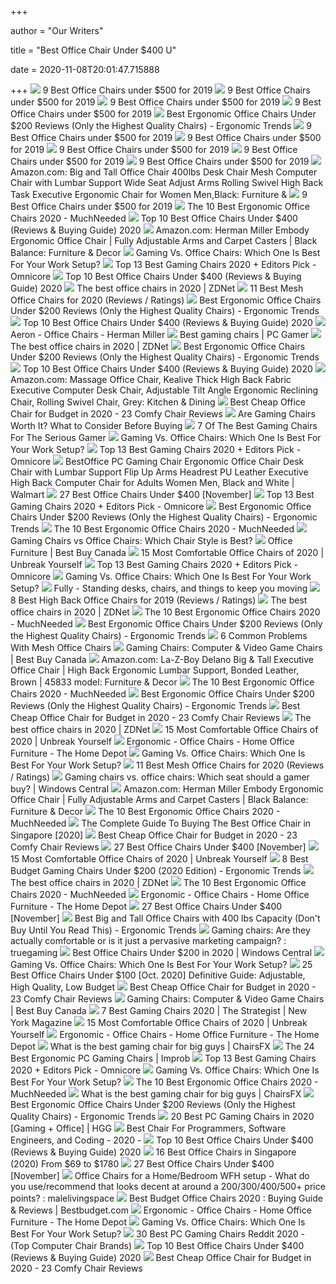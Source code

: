 +++
        
author = "Our Writers"
        
title = "Best Office Chair Under $400 U"
        
date = 2020-11-08T20:01:47.715888
        
+++
[ ![](https://www.btod.com/blog/wp-content/uploads/2019/10/best-office-chairs-under-500-5-best-task-under400.jpg)](https://www.btod.com/blog/wp-content/uploads/2019/10/best-office-chairs-under-500-5-best-task-under400.jpg) 9 Best Office Chairs under $500 for 2019
[ ![](https://www.btod.com/blog/wp-content/uploads/2019/10/best-office-chairs-under-500-6-best-bigtall-under400.jpg)](https://www.btod.com/blog/wp-content/uploads/2019/10/best-office-chairs-under-500-6-best-bigtall-under400.jpg) 9 Best Office Chairs under $500 for 2019
[ ![](https://www.btod.com/blog/wp-content/uploads/2019/10/best-office-chairs-under-500-4-best-mesh-under400.jpg)](https://www.btod.com/blog/wp-content/uploads/2019/10/best-office-chairs-under-500-4-best-mesh-under400.jpg) 9 Best Office Chairs under $500 for 2019
[ ![](https://www.btod.com/blog/wp-content/uploads/2019/10/best-office-chairs-under-500-1-best-ergonomic-under500.jpg)](https://www.btod.com/blog/wp-content/uploads/2019/10/best-office-chairs-under-500-1-best-ergonomic-under500.jpg) 9 Best Office Chairs under $500 for 2019
[ ![](http://ergonomictrends.com/wp-content/uploads/2018/01/best-ergonomic-office-chairs-under-200.png)](http://ergonomictrends.com/wp-content/uploads/2018/01/best-ergonomic-office-chairs-under-200.png) Best Ergonomic Office Chairs Under $200 Reviews (Only the Highest Quality  Chairs) - Ergonomic Trends
[ ![](https://www.btod.com/blog/wp-content/uploads/2019/10/best-office-chairs-under-500-8-best-task-under-300.jpg)](https://www.btod.com/blog/wp-content/uploads/2019/10/best-office-chairs-under-500-8-best-task-under-300.jpg) 9 Best Office Chairs under $500 for 2019
[ ![](https://www.btod.com/blog/wp-content/uploads/2019/10/best-office-chairs-under-500-for-2020-blog-header.jpg)](https://www.btod.com/blog/wp-content/uploads/2019/10/best-office-chairs-under-500-for-2020-blog-header.jpg) 9 Best Office Chairs under $500 for 2019
[ ![](https://www.btod.com/blog/wp-content/uploads/2019/10/best-office-chairs-under-500-7-best-meshback-under300.jpg)](https://www.btod.com/blog/wp-content/uploads/2019/10/best-office-chairs-under-500-7-best-meshback-under300.jpg) 9 Best Office Chairs under $500 for 2019
[ ![](https://www.btod.com/blog/wp-content/uploads/2019/10/best-office-chairs-under-500-2-best-task-under500.jpg)](https://www.btod.com/blog/wp-content/uploads/2019/10/best-office-chairs-under-500-2-best-task-under500.jpg) 9 Best Office Chairs under $500 for 2019
[ ![](https://www.btod.com/blog/wp-content/uploads/2019/10/best-office-chairs-under-500-3-most-comfortable-under500.jpg)](https://www.btod.com/blog/wp-content/uploads/2019/10/best-office-chairs-under-500-3-most-comfortable-under500.jpg) 9 Best Office Chairs under $500 for 2019
[ ![](https://images-na.ssl-images-amazon.com/images/I/6116gQcN5xL._AC_SX522_.jpg)](https://images-na.ssl-images-amazon.com/images/I/6116gQcN5xL._AC_SX522_.jpg) Amazon.com: Big and Tall Office Chair 400lbs Desk Chair Mesh Computer Chair  with Lumbar Support Wide Seat Adjust Arms Rolling Swivel High Back Task  Executive Ergonomic Chair for Women Men,Black: Furniture &
[ ![](https://www.btod.com/blog/wp-content/uploads/2019/10/best-office-chairs-under-500-9-best-leather-under300.jpg)](https://www.btod.com/blog/wp-content/uploads/2019/10/best-office-chairs-under-500-9-best-leather-under300.jpg) 9 Best Office Chairs under $500 for 2019
[ ![](https://mk0muchneededonc94iq.kinstacdn.com/wp-content/uploads/2020/05/Ergo-Chair-2-List-2.jpg)](https://mk0muchneededonc94iq.kinstacdn.com/wp-content/uploads/2020/05/Ergo-Chair-2-List-2.jpg) The 10 Best Ergonomic Office Chairs 2020 - MuchNeeded
[ ![](https://bestchairsreviews.com/wp-content/uploads/2020/03/SADIE_Big_Tall_Office_Chair.jpg)](https://bestchairsreviews.com/wp-content/uploads/2020/03/SADIE_Big_Tall_Office_Chair.jpg) Top 10 Best Office Chairs Under $400 (Reviews & Buying Guide) 2020
[ ![](https://images-na.ssl-images-amazon.com/images/I/71ZMjJyFb%2BL._AC_SL1500_.jpg)](https://images-na.ssl-images-amazon.com/images/I/71ZMjJyFb%2BL._AC_SL1500_.jpg) Amazon.com: Herman Miller Embody Ergonomic Office Chair | Fully Adjustable  Arms and Carpet Casters | Black Balance: Furniture & Decor
[ ![](https://thumbor.forbes.com/thumbor/711x400/https://specials-images.forbesimg.com/imageserve/5e8e572c93ef920006d3a192/960x0.jpg?fit=scale)](https://thumbor.forbes.com/thumbor/711x400/https://specials-images.forbesimg.com/imageserve/5e8e572c93ef920006d3a192/960x0.jpg?fit=scale) Gaming Vs. Office Chairs: Which One Is Best For Your Work Setup?
[ ![](https://www.omnicoreagency.com/wp-content/uploads/2020/01/noblechairs-ION-Gaming-Chair-List.jpg)](https://www.omnicoreagency.com/wp-content/uploads/2020/01/noblechairs-ION-Gaming-Chair-List.jpg) Top 13 Best Gaming Chairs 2020 + Editors Pick - Omnicore
[ ![](https://bestchairsreviews.com/wp-content/uploads/2020/03/HON_Ignition_2.jpg)](https://bestchairsreviews.com/wp-content/uploads/2020/03/HON_Ignition_2.jpg) Top 10 Best Office Chairs Under $400 (Reviews & Buying Guide) 2020
[ ![](https://zdnet2.cbsistatic.com/hub/i/2020/01/17/5a3e28b6-25e0-42f9-841a-c92fd9e577c3/office-chair-5.jpg)](https://zdnet2.cbsistatic.com/hub/i/2020/01/17/5a3e28b6-25e0-42f9-841a-c92fd9e577c3/office-chair-5.jpg) The best office chairs in 2020 | ZDNet
[ ![](https://www.btod.com/blog/wp-content/uploads/2019/03/best-mesh-office-1-best-all-mesh.jpg)](https://www.btod.com/blog/wp-content/uploads/2019/03/best-mesh-office-1-best-all-mesh.jpg) 11 Best Mesh Office Chairs for 2020 (Reviews / Ratings)
[ ![](http://ergonomictrends.com/wp-content/uploads/2018/06/Sadie-Big-Tall-Office-Chair-review.jpg)](http://ergonomictrends.com/wp-content/uploads/2018/06/Sadie-Big-Tall-Office-Chair-review.jpg) Best Ergonomic Office Chairs Under $200 Reviews (Only the Highest Quality  Chairs) - Ergonomic Trends
[ ![](https://bestchairsreviews.com/wp-content/uploads/2020/03/Best_office_Chairs_under_400.jpg)](https://bestchairsreviews.com/wp-content/uploads/2020/03/Best_office_Chairs_under_400.jpg) Top 10 Best Office Chairs Under $400 (Reviews & Buying Guide) 2020
[ ![](https://www.hermanmiller.com/content/dam/hmicom/page_assets/products/aeron_chairs/th_prd_aeron_chairs_office_chairs_hv.jpg)](https://www.hermanmiller.com/content/dam/hmicom/page_assets/products/aeron_chairs/th_prd_aeron_chairs_office_chairs_hv.jpg) Aeron - Office Chairs - Herman Miller
[ ![](https://cdn.mos.cms.futurecdn.net/eTsGaLnVkpozHC9CqhA6dK.jpg)](https://cdn.mos.cms.futurecdn.net/eTsGaLnVkpozHC9CqhA6dK.jpg) Best gaming chairs | PC Gamer
[ ![](https://zdnet3.cbsistatic.com/hub/i/2020/01/17/97604558-3c0e-41f2-b7eb-8ee71528cc97/office-chair-7.jpg)](https://zdnet3.cbsistatic.com/hub/i/2020/01/17/97604558-3c0e-41f2-b7eb-8ee71528cc97/office-chair-7.jpg) The best office chairs in 2020 | ZDNet
[ ![](http://ergonomictrends.com/wp-content/uploads/2019/12/Xishe-Task-Office-Chair-Review.jpg)](http://ergonomictrends.com/wp-content/uploads/2019/12/Xishe-Task-Office-Chair-Review.jpg) Best Ergonomic Office Chairs Under $200 Reviews (Only the Highest Quality  Chairs) - Ergonomic Trends
[ ![](https://bestchairsreviews.com/wp-content/uploads/2020/03/CLATINA_Ergonomic_High_Swivel_Executive_Chair.jpg)](https://bestchairsreviews.com/wp-content/uploads/2020/03/CLATINA_Ergonomic_High_Swivel_Executive_Chair.jpg) Top 10 Best Office Chairs Under $400 (Reviews & Buying Guide) 2020
[ ![](https://images-na.ssl-images-amazon.com/images/I/71%2B8LS26GdL._AC_SL1500_.jpg)](https://images-na.ssl-images-amazon.com/images/I/71%2B8LS26GdL._AC_SL1500_.jpg) Amazon.com: Massage Office Chair, Kealive Thick High Back Fabric Executive Computer  Desk Chair, Adjustable Tilt Angle Ergonomic Reclining Chair, Rolling Swivel  Chair, Grey: Kitchen & Dining
[ ![](https://bestratedofficechair.com/wp-content/uploads/2018/10/Ergonomic-Mesh-Office-Chairs.jpg)](https://bestratedofficechair.com/wp-content/uploads/2018/10/Ergonomic-Mesh-Office-Chairs.jpg) Best Cheap Office Chair for Budget in 2020 - 23 Comfy Chair Reviews
[ ![](https://techguided.com/wp-content/uploads/2018/06/Are-Gaming-Chairs-Worth-It.jpg)](https://techguided.com/wp-content/uploads/2018/06/Are-Gaming-Chairs-Worth-It.jpg) Are Gaming Chairs Worth It? What to Consider Before Buying
[ ![](https://thumbor.forbes.com/thumbor/fit-in/1200x0/filters%3Aformat%28jpg%29/https%3A%2F%2Fspecials-images.forbesimg.com%2Fimageserve%2F5e98cd9811164600064006c1%2F0x0.jpg)](https://thumbor.forbes.com/thumbor/fit-in/1200x0/filters%3Aformat%28jpg%29/https%3A%2F%2Fspecials-images.forbesimg.com%2Fimageserve%2F5e98cd9811164600064006c1%2F0x0.jpg) 7 Of The Best Gaming Chairs For The Serious Gamer
[ ![](https://specials-images.forbesimg.com/imageserve/5e8f5f90f7d6ef0006c35a95/960x0.jpg?fit=scale)](https://specials-images.forbesimg.com/imageserve/5e8f5f90f7d6ef0006c35a95/960x0.jpg?fit=scale) Gaming Vs. Office Chairs: Which One Is Best For Your Work Setup?
[ ![](https://www.omnicoreagency.com/wp-content/uploads/2020/01/Homall-Gaming-Chair-Racing-Style-High-Back-PU-Leather-Office-Chair-List.jpg)](https://www.omnicoreagency.com/wp-content/uploads/2020/01/Homall-Gaming-Chair-Racing-Style-High-Back-PU-Leather-Office-Chair-List.jpg) Top 13 Best Gaming Chairs 2020 + Editors Pick - Omnicore
[ ![](https://i5.walmartimages.com/asr/b3670f5e-4a6d-49a1-a957-1fefe2ebdf3d_1.87e09513fcbaf68d999b2f837e9d0a8b.jpeg?odnHeight=2000&odnWidth=2000&odnBg=ffffff)](https://i5.walmartimages.com/asr/b3670f5e-4a6d-49a1-a957-1fefe2ebdf3d_1.87e09513fcbaf68d999b2f837e9d0a8b.jpeg?odnHeight=2000&odnWidth=2000&odnBg=ffffff) BestOffice PC Gaming Chair Ergonomic Office Chair Desk Chair with Lumbar  Support Flip Up Arms Headrest PU Leather Executive High Back Computer Chair  for Adults Women Men, Black and White | Walmart
[ ![](https://ws-na.amazon-adsystem.com/widgets/q?_encoding=UTF8&ASIN=B07Z8K45XR&Format=_SL250_&ID=AsinImage&MarketPlace=US&ServiceVersion=20070822&WS=1&tag=cleversequenc-20&language=en_US)](https://ws-na.amazon-adsystem.com/widgets/q?_encoding=UTF8&ASIN=B07Z8K45XR&Format=_SL250_&ID=AsinImage&MarketPlace=US&ServiceVersion=20070822&WS=1&tag=cleversequenc-20&language=en_US) 27 Best Office Chairs Under $400 [November]
[ ![](https://www.omnicoreagency.com/wp-content/uploads/2020/01/Ficmax-Ergonomic-Highback-Large-Size-Office-Desk-Chair-List.jpg)](https://www.omnicoreagency.com/wp-content/uploads/2020/01/Ficmax-Ergonomic-Highback-Large-Size-Office-Desk-Chair-List.jpg) Top 13 Best Gaming Chairs 2020 + Editors Pick - Omnicore
[ ![](http://ergonomictrends.com/wp-content/uploads/2020/08/Nouhaus-Palette-Office-Chair-Review.jpg)](http://ergonomictrends.com/wp-content/uploads/2020/08/Nouhaus-Palette-Office-Chair-Review.jpg) Best Ergonomic Office Chairs Under $200 Reviews (Only the Highest Quality  Chairs) - Ergonomic Trends
[ ![](https://mk0muchneededonc94iq.kinstacdn.com/wp-content/uploads/2020/03/Herman-Miller-Mirra-2-Task-Chair-List.jpg)](https://mk0muchneededonc94iq.kinstacdn.com/wp-content/uploads/2020/03/Herman-Miller-Mirra-2-Task-Chair-List.jpg) The 10 Best Ergonomic Office Chairs 2020 - MuchNeeded
[ ![](https://techguided.com/wp-content/uploads/2018/04/Chair-Design-Differences.png)](https://techguided.com/wp-content/uploads/2018/04/Chair-Design-Differences.png) Gaming Chairs vs Office Chairs: Which Chair Style is Best?
[ ![](https://multimedia.bbycastatic.ca/multimedia/products/500x500/146/14628/14628898.png)](https://multimedia.bbycastatic.ca/multimedia/products/500x500/146/14628/14628898.png) Office Furniture | Best Buy Canada
[ ![](https://m.media-amazon.com/images/I/518YLQETYdL.jpg)](https://m.media-amazon.com/images/I/518YLQETYdL.jpg) 15 Most Comfortable Office Chairs of 2020 | Unbreak Yourself
[ ![](https://www.omnicoreagency.com/wp-content/uploads/2020/01/Vertegear-Racing-Series-S-Line-SL2000-Ergonomic-Office-Chair-List.jpg)](https://www.omnicoreagency.com/wp-content/uploads/2020/01/Vertegear-Racing-Series-S-Line-SL2000-Ergonomic-Office-Chair-List.jpg) Top 13 Best Gaming Chairs 2020 + Editors Pick - Omnicore
[ ![](https://specials-images.forbesimg.com/imageserve/5e8f5c14b4aaaa0006ecf1fd/960x0.jpg?fit=scale)](https://specials-images.forbesimg.com/imageserve/5e8f5c14b4aaaa0006ecf1fd/960x0.jpg?fit=scale) Gaming Vs. Office Chairs: Which One Is Best For Your Work Setup?
[ ![](https://www.fully.com/media/catalog/product/cache/37005c238d85551103d6a4274c996c34/f/u/fully-capisco-chair-era-slate-black-bg-01_1.jpg)](https://www.fully.com/media/catalog/product/cache/37005c238d85551103d6a4274c996c34/f/u/fully-capisco-chair-era-slate-black-bg-01_1.jpg) Fully - Standing desks, chairs, and things to keep you moving
[ ![](https://www.btod.com/blog/wp-content/uploads/2019/03/best-high-back-chairs-2020-blog-header.jpg)](https://www.btod.com/blog/wp-content/uploads/2019/03/best-high-back-chairs-2020-blog-header.jpg) 8 Best High Back Office Chairs for 2019 (Reviews / Ratings)
[ ![](https://zdnet1.cbsistatic.com/hub/i/r/2020/01/17/8231e246-714d-44bf-8b5e-bebdd66c1d83/resize/1200xauto/75391abd8006a9010e69cc01a7ec043d/office-chair-6.jpg)](https://zdnet1.cbsistatic.com/hub/i/r/2020/01/17/8231e246-714d-44bf-8b5e-bebdd66c1d83/resize/1200xauto/75391abd8006a9010e69cc01a7ec043d/office-chair-6.jpg) The best office chairs in 2020 | ZDNet
[ ![](https://mk0muchneededonc94iq.kinstacdn.com/wp-content/uploads/2019/01/Top-10-Best-Ergonomic-Office-Chairs-Reviews.jpg)](https://mk0muchneededonc94iq.kinstacdn.com/wp-content/uploads/2019/01/Top-10-Best-Ergonomic-Office-Chairs-Reviews.jpg) The 10 Best Ergonomic Office Chairs 2020 - MuchNeeded
[ ![](http://ergonomictrends.com/wp-content/uploads/2019/12/SmugDesk-Executive-Office-Chair-Review.jpg)](http://ergonomictrends.com/wp-content/uploads/2019/12/SmugDesk-Executive-Office-Chair-Review.jpg) Best Ergonomic Office Chairs Under $200 Reviews (Only the Highest Quality  Chairs) - Ergonomic Trends
[ ![](https://www.btod.com/blog/wp-content/uploads/2017/01/mesh-office-chairs-6-common-problems-blog-header.jpg)](https://www.btod.com/blog/wp-content/uploads/2017/01/mesh-office-chairs-6-common-problems-blog-header.jpg) 6 Common Problems With Mesh Office Chairs
[ ![](https://merchandising-assets.bestbuy.ca/bltc8653f66842bff7f/blt52a712edc89286bd/5f989e811f9166620ed862aa/furniture-20201101-feature-gaming-chair-slideshow-fg-xs.png)](https://merchandising-assets.bestbuy.ca/bltc8653f66842bff7f/blt52a712edc89286bd/5f989e811f9166620ed862aa/furniture-20201101-feature-gaming-chair-slideshow-fg-xs.png) Gaming Chairs: Computer & Video Game Chairs | Best Buy Canada
[ ![](https://images-na.ssl-images-amazon.com/images/I/81VnNAFZvDL._AC_SX522_.jpg)](https://images-na.ssl-images-amazon.com/images/I/81VnNAFZvDL._AC_SX522_.jpg) Amazon.com: La-Z-Boy Delano Big & Tall Executive Office Chair | High Back  Ergonomic Lumbar Support, Bonded Leather, Brown | 45833 model: Furniture &  Decor
[ ![](https://mk0muchneededonc94iq.kinstacdn.com/wp-content/uploads/2020/03/HON-Lota-Mid-Back-Work-Chair-List.jpg)](https://mk0muchneededonc94iq.kinstacdn.com/wp-content/uploads/2020/03/HON-Lota-Mid-Back-Work-Chair-List.jpg) The 10 Best Ergonomic Office Chairs 2020 - MuchNeeded
[ ![](http://ergonomictrends.com/wp-content/uploads/2018/01/TOPSKY-Mesh-ergonomic-Office-Chair-review.png)](http://ergonomictrends.com/wp-content/uploads/2018/01/TOPSKY-Mesh-ergonomic-Office-Chair-review.png) Best Ergonomic Office Chairs Under $200 Reviews (Only the Highest Quality  Chairs) - Ergonomic Trends
[ ![](https://bestratedofficechair.com/wp-content/uploads/2018/10/Ergonomic-Office-Chairs-with-Neck-Support.jpg)](https://bestratedofficechair.com/wp-content/uploads/2018/10/Ergonomic-Office-Chairs-with-Neck-Support.jpg) Best Cheap Office Chair for Budget in 2020 - 23 Comfy Chair Reviews
[ ![](https://zdnet2.cbsistatic.com/hub/i/r/2020/01/17/846de66f-eac7-4b88-a8d6-c416ee34ad21/resize/1200xauto/888c22a357ac69b5570cac330b7acbb1/office-chair-13.jpg)](https://zdnet2.cbsistatic.com/hub/i/r/2020/01/17/846de66f-eac7-4b88-a8d6-c416ee34ad21/resize/1200xauto/888c22a357ac69b5570cac330b7acbb1/office-chair-13.jpg) The best office chairs in 2020 | ZDNet
[ ![](https://m.media-amazon.com/images/I/41FTGsQLlgL.jpg)](https://m.media-amazon.com/images/I/41FTGsQLlgL.jpg) 15 Most Comfortable Office Chairs of 2020 | Unbreak Yourself
[ ![](https://images.homedepot-static.com/productImages/9c03cec9-5a2a-47aa-af00-b4d7edb6b8a6/svn/blue-gaming-chairs-rsp-400-blu-64_400.jpg)](https://images.homedepot-static.com/productImages/9c03cec9-5a2a-47aa-af00-b4d7edb6b8a6/svn/blue-gaming-chairs-rsp-400-blu-64_400.jpg) Ergonomic - Office Chairs - Home Office Furniture - The Home Depot
[ ![](https://specials-images.forbesimg.com/imageserve/5e8f51b8b4aaaa0006ecf1a5/960x0.jpg?fit=scale)](https://specials-images.forbesimg.com/imageserve/5e8f51b8b4aaaa0006ecf1a5/960x0.jpg?fit=scale) Gaming Vs. Office Chairs: Which One Is Best For Your Work Setup?
[ ![](https://www.btod.com/blog/wp-content/uploads/2019/03/best-mesh-office-chairs-2020-blog-header.jpg)](https://www.btod.com/blog/wp-content/uploads/2019/03/best-mesh-office-chairs-2020-blog-header.jpg) 11 Best Mesh Office Chairs for 2020 (Reviews / Ratings)
[ ![](https://www.windowscentral.com/sites/wpcentral.com/files/styles/small/public/field/image/2019/01/titan-chair.jpg)](https://www.windowscentral.com/sites/wpcentral.com/files/styles/small/public/field/image/2019/01/titan-chair.jpg) Gaming chairs vs. office chairs: Which seat should a gamer buy? | Windows  Central
[ ![](https://m.media-amazon.com/images/I/61cOldcVgKL._AC_UL400_.jpg)](https://m.media-amazon.com/images/I/61cOldcVgKL._AC_UL400_.jpg) Amazon.com: Herman Miller Embody Ergonomic Office Chair | Fully Adjustable  Arms and Carpet Casters | Black Balance: Furniture & Decor
[ ![](https://mk0muchneededonc94iq.kinstacdn.com/wp-content/uploads/2020/03/Serta-Works-Ergonomic-Executive-Office-Chair-1-List.jpg)](https://mk0muchneededonc94iq.kinstacdn.com/wp-content/uploads/2020/03/Serta-Works-Ergonomic-Executive-Office-Chair-1-List.jpg) The 10 Best Ergonomic Office Chairs 2020 - MuchNeeded
[ ![](https://www.bestinsingapore.co/wp-content/uploads/2019/08/buying-the-best-office-chair-in-singapore.jpg)](https://www.bestinsingapore.co/wp-content/uploads/2019/08/buying-the-best-office-chair-in-singapore.jpg) The Complete Guide To Buying The Best Office Chair in Singapore [2020]
[ ![](https://bestratedofficechair.com/wp-content/uploads/2019/06/Basyx-by-Hon-VL705-Big-and-Tall-Executive-Chair-Mesh-Cover-1-e1561964818548.jpg)](https://bestratedofficechair.com/wp-content/uploads/2019/06/Basyx-by-Hon-VL705-Big-and-Tall-Executive-Chair-Mesh-Cover-1-e1561964818548.jpg) Best Cheap Office Chair for Budget in 2020 - 23 Comfy Chair Reviews
[ ![](https://ws-na.amazon-adsystem.com/widgets/q?_encoding=UTF8&ASIN=B07LFXDW2Z&Format=_SL250_&ID=AsinImage&MarketPlace=US&ServiceVersion=20070822&WS=1&tag=cleversequenc-20&language=en_US)](https://ws-na.amazon-adsystem.com/widgets/q?_encoding=UTF8&ASIN=B07LFXDW2Z&Format=_SL250_&ID=AsinImage&MarketPlace=US&ServiceVersion=20070822&WS=1&tag=cleversequenc-20&language=en_US) 27 Best Office Chairs Under $400 [November]
[ ![](https://m.media-amazon.com/images/I/414t2Dlmc5L.jpg)](https://m.media-amazon.com/images/I/414t2Dlmc5L.jpg) 15 Most Comfortable Office Chairs of 2020 | Unbreak Yourself
[ ![](http://ergonomictrends.com/wp-content/uploads/2018/10/best-gaming-chair-under-200.jpg)](http://ergonomictrends.com/wp-content/uploads/2018/10/best-gaming-chair-under-200.jpg) 8 Best Budget Gaming Chairs Under $200 (2020 Edition) - Ergonomic Trends
[ ![](https://zdnet4.cbsistatic.com/hub/i/r/2020/01/17/c0ad1bc6-1ebd-44b4-a35b-3f8aae0e3b21/resize/1200xauto/619579acbabc397154153b14544fd1f2/office-chair-4.jpg)](https://zdnet4.cbsistatic.com/hub/i/r/2020/01/17/c0ad1bc6-1ebd-44b4-a35b-3f8aae0e3b21/resize/1200xauto/619579acbabc397154153b14544fd1f2/office-chair-4.jpg) The best office chairs in 2020 | ZDNet
[ ![](https://mk0muchneededonc94iq.kinstacdn.com/wp-content/uploads/2020/05/modway2-1.png)](https://mk0muchneededonc94iq.kinstacdn.com/wp-content/uploads/2020/05/modway2-1.png) The 10 Best Ergonomic Office Chairs 2020 - MuchNeeded
[ ![](https://images.homedepot-static.com/productImages/6e7545ab-5919-43ab-866a-1943a61494e5/svn/purple-furniturer-office-chairs-carnation-purple-64_400.jpg)](https://images.homedepot-static.com/productImages/6e7545ab-5919-43ab-866a-1943a61494e5/svn/purple-furniturer-office-chairs-carnation-purple-64_400.jpg) Ergonomic - Office Chairs - Home Office Furniture - The Home Depot
[ ![](https://ws-na.amazon-adsystem.com/widgets/q?_encoding=UTF8&ASIN=B00QK80HYK&Format=_SL250_&ID=AsinImage&MarketPlace=US&ServiceVersion=20070822&WS=1&tag=cleversequenc-20&language=en_US)](https://ws-na.amazon-adsystem.com/widgets/q?_encoding=UTF8&ASIN=B00QK80HYK&Format=_SL250_&ID=AsinImage&MarketPlace=US&ServiceVersion=20070822&WS=1&tag=cleversequenc-20&language=en_US) 27 Best Office Chairs Under $400 [November]
[ ![](http://ergonomictrends.com/wp-content/uploads/2018/10/best-big-tall-office-chair-400-lbs.jpg)](http://ergonomictrends.com/wp-content/uploads/2018/10/best-big-tall-office-chair-400-lbs.jpg) Best Big and Tall Office Chairs with 400 lbs Capacity (Don't Buy Until You  Read This) - Ergonomic Trends
[ ![](http://i.imgur.com/nBG1RX5.png)](http://i.imgur.com/nBG1RX5.png) Gaming chairs: Are they actually comfortable or is it just a pervasive  marketing campaign? : truegaming
[ ![](https://www.windowscentral.com/sites/wpcentral.com/files/field/image/2017/07/amazonbasics-mid-back-mesh-chair-01.jpg)](https://www.windowscentral.com/sites/wpcentral.com/files/field/image/2017/07/amazonbasics-mid-back-mesh-chair-01.jpg) Best Office Chairs Under $200 in 2020 | Windows Central
[ ![](https://thumbor.forbes.com/thumbor/trim/0x0:500x500/fit-in/500x500/smart/https://specials-images.forbesimg.com/imageserve/5e8f7af7361cc00006aafcfc/0x0.jpg)](https://thumbor.forbes.com/thumbor/trim/0x0:500x500/fit-in/500x500/smart/https://specials-images.forbesimg.com/imageserve/5e8f7af7361cc00006aafcfc/0x0.jpg) Gaming Vs. Office Chairs: Which One Is Best For Your Work Setup?
[ ![](https://ihomemag.com/wp-content/uploads/2018/06/Best-Office-Chairs-Under-100.jpg)](https://ihomemag.com/wp-content/uploads/2018/06/Best-Office-Chairs-Under-100.jpg) 25 Best Office Chairs Under $100 [Oct. 2020] Definitive Guide: Adjustable,  High Quality, Low Budget
[ ![](https://bestratedofficechair.com/wp-content/uploads/2018/11/herman-miller-office-chair-under-1000-e1561949702757.jpg)](https://bestratedofficechair.com/wp-content/uploads/2018/11/herman-miller-office-chair-under-1000-e1561949702757.jpg) Best Cheap Office Chair for Budget in 2020 - 23 Comfy Chair Reviews
[ ![](https://multimedia.bbycastatic.ca/multimedia/products/500x500/143/14310/14310014.jpg)](https://multimedia.bbycastatic.ca/multimedia/products/500x500/143/14310/14310014.jpg) Gaming Chairs: Computer & Video Game Chairs | Best Buy Canada
[ ![](https://pyxis.nymag.com/v1/imgs/e02/d51/b05e8198bea7fa5981ae89a3edb28e3a0e-gamingchairlede.rsquare.w700.jpg)](https://pyxis.nymag.com/v1/imgs/e02/d51/b05e8198bea7fa5981ae89a3edb28e3a0e-gamingchairlede.rsquare.w700.jpg) 7 Best Gaming Chairs 2020 | The Strategist | New York Magazine
[ ![](https://m.media-amazon.com/images/I/5177BFex8yL.jpg)](https://m.media-amazon.com/images/I/5177BFex8yL.jpg) 15 Most Comfortable Office Chairs of 2020 | Unbreak Yourself
[ ![](https://images.homedepot-static.com/productImages/85e6a33a-6849-4eed-9cf7-37139b9f9ea7/svn/pink-office-chairs-blokhus-pink-64_400.jpg)](https://images.homedepot-static.com/productImages/85e6a33a-6849-4eed-9cf7-37139b9f9ea7/svn/pink-office-chairs-blokhus-pink-64_400.jpg) Ergonomic - Office Chairs - Home Office Furniture - The Home Depot
[ ![](https://chairsfx.com/wp-content/uploads/2019/09/vertagear-pl-6000-colors.jpg)](https://chairsfx.com/wp-content/uploads/2019/09/vertagear-pl-6000-colors.jpg) What is the best gaming chair for big guys | ChairsFX
[ ![](https://cdn.improb.com/wp-content/uploads/2018/10/ICON-Black-Gaming-Chair-by-noblechairs.jpg)](https://cdn.improb.com/wp-content/uploads/2018/10/ICON-Black-Gaming-Chair-by-noblechairs.jpg) The 24 Best Ergonomic PC Gaming Chairs | Improb
[ ![](https://www.omnicoreagency.com/wp-content/uploads/2020/01/Vertagear-Gaming-Series-Triigger-Line-350-Ergonomic-Office-Chair-List.jpg)](https://www.omnicoreagency.com/wp-content/uploads/2020/01/Vertagear-Gaming-Series-Triigger-Line-350-Ergonomic-Office-Chair-List.jpg) Top 13 Best Gaming Chairs 2020 + Editors Pick - Omnicore
[ ![](https://specials-images.forbesimg.com/imageserve/5e8f5442b4aaaa0006ecf1ab/960x0.jpg?fit=scale)](https://specials-images.forbesimg.com/imageserve/5e8f5442b4aaaa0006ecf1ab/960x0.jpg?fit=scale) Gaming Vs. Office Chairs: Which One Is Best For Your Work Setup?
[ ![](https://mk0muchneededonc94iq.kinstacdn.com/wp-content/uploads/2020/03/Sidiz-T80-Highly-Adjustable-Ergonomic-Office-Chair-List.jpg)](https://mk0muchneededonc94iq.kinstacdn.com/wp-content/uploads/2020/03/Sidiz-T80-Highly-Adjustable-Ergonomic-Office-Chair-List.jpg) The 10 Best Ergonomic Office Chairs 2020 - MuchNeeded
[ ![](https://chairsfx.com/wp-content/uploads/2020/03/best-400-lbs-gaming-chairs.jpg)](https://chairsfx.com/wp-content/uploads/2020/03/best-400-lbs-gaming-chairs.jpg) What is the best gaming chair for big guys | ChairsFX
[ ![](http://ergonomictrends.com/wp-content/uploads/2020/08/Giantex-Ergonomic-Office-Chair-Review.jpg)](http://ergonomictrends.com/wp-content/uploads/2020/08/Giantex-Ergonomic-Office-Chair-Review.jpg) Best Ergonomic Office Chairs Under $200 Reviews (Only the Highest Quality  Chairs) - Ergonomic Trends
[ ![](https://mljzsatzn43z.i.optimole.com/tP-GR8Q-ZreIod5R/w:371/h:412/q:90/dpr:2.6/https://www.highgroundgaming.com/wp-content/uploads/2020/10/Best-PC-Gaming-Chairs.jpg)](https://mljzsatzn43z.i.optimole.com/tP-GR8Q-ZreIod5R/w:371/h:412/q:90/dpr:2.6/https://www.highgroundgaming.com/wp-content/uploads/2020/10/Best-PC-Gaming-Chairs.jpg) 20 Best PC Gaming Chairs in 2020 [Gaming + Office] | HGG
[ ![](https://codedelay.com/wp-content/uploads/2019/08/Most-comfortable-office-chair.png)](https://codedelay.com/wp-content/uploads/2019/08/Most-comfortable-office-chair.png) Best Chair For Programmers, Software Engineers, and Coding - 2020 -
[ ![](https://bestchairsreviews.com/wp-content/uploads/2020/03/Serta_Ergonomic_Office_Adjustable_Desk_Chair.jpg)](https://bestchairsreviews.com/wp-content/uploads/2020/03/Serta_Ergonomic_Office_Adjustable_Desk_Chair.jpg) Top 10 Best Office Chairs Under $400 (Reviews & Buying Guide) 2020
[ ![](https://www.drumitloud.com/wp-content/uploads/2019/03/Best-Office-Chair-Singapore.jpg)](https://www.drumitloud.com/wp-content/uploads/2019/03/Best-Office-Chair-Singapore.jpg) 16 Best Office Chairs in Singapore (2020) From $69 to $1780
[ ![](https://ws-na.amazon-adsystem.com/widgets/q?_encoding=UTF8&ASIN=B082VJKS2R&Format=_SL250_&ID=AsinImage&MarketPlace=US&ServiceVersion=20070822&WS=1&tag=cleversequenc-20&language=en_US)](https://ws-na.amazon-adsystem.com/widgets/q?_encoding=UTF8&ASIN=B082VJKS2R&Format=_SL250_&ID=AsinImage&MarketPlace=US&ServiceVersion=20070822&WS=1&tag=cleversequenc-20&language=en_US) 27 Best Office Chairs Under $400 [November]
[ ![](https://external-preview.redd.it/Pau4meqytn8LHjf6gAjqmPd0D6i-Zyn_e_TIvyd0PM8.jpg?auto=webp&s=9f94ea90ec6967cb61bfeeea9450b86ddc31d547)](https://external-preview.redd.it/Pau4meqytn8LHjf6gAjqmPd0D6i-Zyn_e_TIvyd0PM8.jpg?auto=webp&s=9f94ea90ec6967cb61bfeeea9450b86ddc31d547) Office Chairs for a Home/Bedroom WFH setup - What do you use/recommend that  looks decent at around a $200/$300/$400/$500+ price points? :  malelivingspace
[ ![](https://bestbudget.com/wp-content/uploads/2020/10/office-chair-scaled.jpg)](https://bestbudget.com/wp-content/uploads/2020/10/office-chair-scaled.jpg) Best Budget Office Chairs 2020 : Buying Guide & Reviews | Bestbudget.com
[ ![](https://images.homedepot-static.com/productImages/84fea2b7-eb04-4696-8bdd-7d1299cdb67d/svn/black-mesh-furniturer-ergonomic-chairs-kite-v1-black-lmkz-64_400.jpg)](https://images.homedepot-static.com/productImages/84fea2b7-eb04-4696-8bdd-7d1299cdb67d/svn/black-mesh-furniturer-ergonomic-chairs-kite-v1-black-lmkz-64_400.jpg) Ergonomic - Office Chairs - Home Office Furniture - The Home Depot
[ ![](https://specials-images.forbesimg.com/imageserve/5e8f7af7361cc00006aafcfc/960x0.jpg?cropX1=0&cropX2=500&cropY1=0&cropY2=500)](https://specials-images.forbesimg.com/imageserve/5e8f7af7361cc00006aafcfc/960x0.jpg?cropX1=0&cropX2=500&cropY1=0&cropY2=500) Gaming Vs. Office Chairs: Which One Is Best For Your Work Setup?
[ ![](https://images-na.ssl-images-amazon.com/images/I/81lRX95rdrL._SL1500_.jpg)](https://images-na.ssl-images-amazon.com/images/I/81lRX95rdrL._SL1500_.jpg) 30 Best PC Gaming Chairs Reddit 2020 - (Top Computer Chair Brands)
[ ![](https://bestchairsreviews.com/wp-content/uploads/2020/03/NOUHAUS_Ergo3D_Ergonomic_Office_Chair.jpg)](https://bestchairsreviews.com/wp-content/uploads/2020/03/NOUHAUS_Ergo3D_Ergonomic_Office_Chair.jpg) Top 10 Best Office Chairs Under $400 (Reviews & Buying Guide) 2020
[ ![](https://bestratedofficechair.com/wp-content/uploads/2018/11/Contemporary-Office-Desk-Chair-Under-500.jpg)](https://bestratedofficechair.com/wp-content/uploads/2018/11/Contemporary-Office-Desk-Chair-Under-500.jpg) Best Cheap Office Chair for Budget in 2020 - 23 Comfy Chair Reviews
